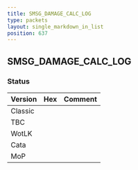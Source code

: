 ```yaml
---
title: SMSG_DAMAGE_CALC_LOG
type: packets
layout: single_markdown_in_list
position: 637
---
```


## SMSG_DAMAGE_CALC_LOG

### Status

Version | Hex | Comment
---------- | ---------- | ---------- 
Classic |  |  
TBC |  |  
WotLK |  |  
Cata |  |  
MoP |  |  